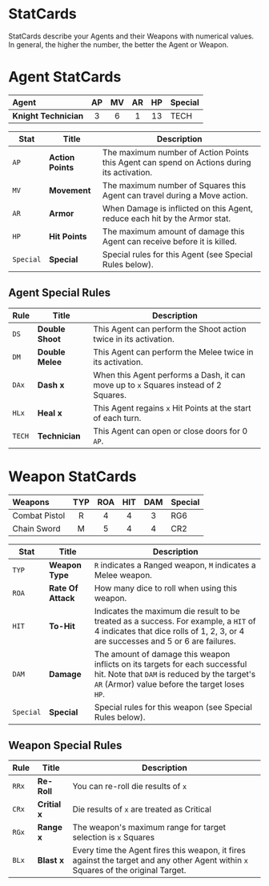 # StatCards

StatCards describe your Agents and their Weapons with numerical values. In general, the higher the number, the better the Agent or Weapon.

# Agent StatCards

|Agent|AP|MV|AR|HP|Special|
|:---------------|:----:|:----:|:----:|:----:|:----|
|**Knight Technician**|3|6|1|13|TECH|


|Stat|Title|Description|
|----|----|----|
|`AP`|**Action Points**|The maximum number of Action Points this Agent can spend on Actions during its activation.|
|`MV`|**Movement**|The maximum number of Squares this Agent can travel during a Move action.|
|`AR`|**Armor**|When Damage is inflicted on this Agent, reduce each hit by the Armor stat.|
|`HP`|**Hit Points**|The maximum amount of damage this Agent can receive before it is killed.|
|`Special`|**Special**|Special rules for this Agent (see Special Rules below).|

## Agent Special Rules

|Rule|Title|Description|
|----|----|----|
|`DS`|**Double Shoot**|This Agent can perform the Shoot action twice in its activation.|
|`DM`|**Double Melee**|This Agent can perform the Melee twice in its activation.|
|`DAx`|**Dash x**|When this Agent performs a Dash, it can move up to `x` Squares instead of 2 Squares.|
|`HLx`|**Heal x**|This Agent regains `x` Hit Points at the start of each turn.|
|`TECH`|**Technician**|This Agent can open or close doors for 0 `AP`.|

# Weapon StatCards

|Weapons|TYP|ROA|HIT|DAM|Special|
|:---------------|:----:|:----:|:----:|:----:|:----|
|Combat Pistol|R|4|4|3|RG6|
|Chain Sword|M|5|4|4|CR2|

|Stat|Title|Description|
|----|----|----|
|`TYP`|**Weapon Type**|`R` indicates a Ranged weapon, `M` indicates a Melee weapon.|
|`ROA`|**Rate Of Attack**|How many dice to roll when using this weapon.|
|`HIT`|**To-Hit**|Indicates the maximum die result to be treated as a success. For example, a `HIT` of 4 indicates that dice rolls of 1, 2, 3, or 4 are successes and 5 or 6 are failures.|
|`DAM`|**Damage**|The amount of damage this weapon inflicts on its targets for each successful hit. Note that `DAM` is reduced by the target's `AR` (Armor) value before the target loses `HP`.|
|`Special`|**Special**|Special rules for this weapon (see Special Rules below).|

## Weapon Special Rules

|Rule|Title|Description|
|----|----|----|
|`RRx`|**Re-Roll**|You can re-roll die results of `x`|
|`CRx`|**Critial x**|Die results of `x` are treated as Critical|
|`RGx`|**Range x**|The weapon's maximum range for target selection is `x` Squares|
|`BLx`|**Blast x**|Every time the Agent fires this weapon, it fires against the target and any other Agent within `x` Squares of the original Target.|
